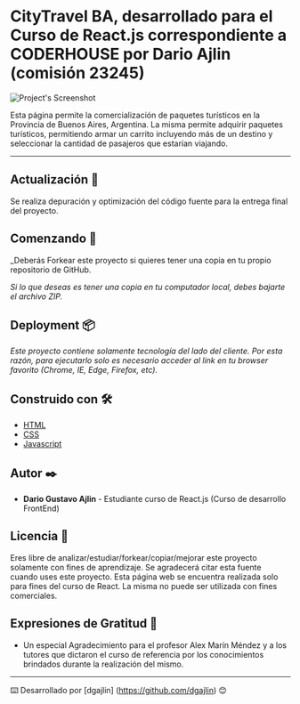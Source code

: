 # CityTravel BA, desarrollado para el Curso de React.js correspondiente a CODERHOUSE por Dario Ajlin (comisión 23245)


![Project's Screenshot]( https://firebasestorage.googleapis.com/v0/b/citytravelba.appspot.com/o/BA.jpg?alt=media&token=a4c67376-be82-4755-b23c-6a881bbb8d38)


Esta página permite la comercialización de paquetes turísticos en la Provincia de Buenos Aires, Argentina.
La misma permite adquirir paquetes turísticos, permitiendo armar un carrito incluyendo más de un destino y seleccionar la cantidad de pasajeros que estarían viajando.

---
## Actualización 💪
Se realiza depuración y optimización del código fuente para la entrega final del proyecto.


## Comenzando 🚀

_Deberás Forkear este proyecto si quieres tener una copia en tu propio repositorio de GitHub.

_Si lo que deseas es tener una copia en tu computador local, debes bajarte el archivo ZIP._



## Deployment 📦

_Este proyecto contiene solamente tecnología del lado del cliente. Por esta razón, para ejecutarlo solo es necesario acceder al link en tu browser favorito (Chrome, IE, Edge, Firefox, etc)._


## Construido con 🛠️


* [HTML](https://developer.mozilla.org/es/docs/Web/HTML)
* [CSS](https://developer.mozilla.org/es/docs/Web/CSS)
* [Javascript](https://developer.mozilla.org/es/docs/Web/JavaScript)


## Autor ✒️

* **Dario Gustavo Ajlin** - Estudiante curso de React.js (Curso de desarrollo FrontEnd) 


## Licencia 📄

Eres libre de analizar/estudiar/forkear/copiar/mejorar este proyecto solamente con fines de aprendizaje. Se agradecerá citar esta fuente cuando uses este proyecto.
Esta página web se encuentra realizada solo para fines del curso de React. La misma no puede ser utilizada con fines comerciales.

## Expresiones de Gratitud 🎁

* Un especial Agradecimiento para el profesor Alex Marín Méndez y a los tutores que dictaron el curso de referencia por los conocimientos brindados durante la realización del mismo.


---
⌨️ Desarrollado por [dgajlin] (https://github.com/dgajlin) 😊
